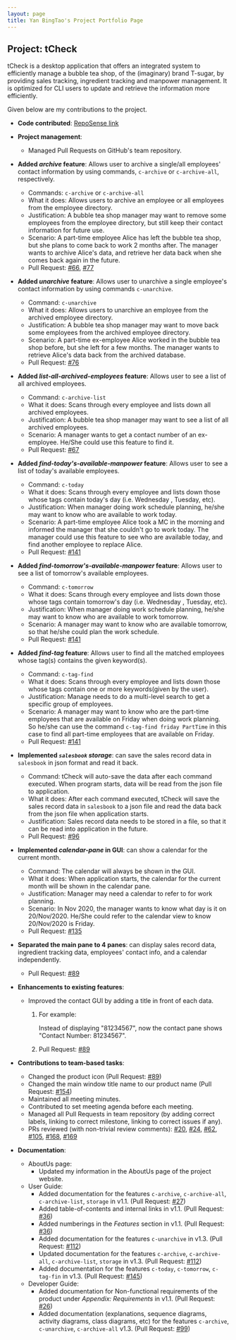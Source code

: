 ```yaml
---
layout: page
title: Yan BingTao's Project Portfolio Page
---
```


## Project: tCheck

tCheck is a desktop application that offers an integrated system to efficiently manage a bubble tea shop, of the
 (imaginary) brand T-sugar, by providing sales tracking, ingredient tracking and manpower management. It is optimized
  for CLI users to update and retrieve the information more efficiently.

Given below are my contributions to the project.
* **Code contributed**: [RepoSense link](https://nus-cs2103-ay2021s1.github.io/tp-dashboard/#breakdown=true&search=T12-2&sort=groupTitle&sortWithin=title&since=2020-08-14&timeframe=commit&mergegroup=&groupSelect=groupByRepos&checkedFileTypes=docs~functional-code~test-code~other)

* **Project management**:
  * Managed Pull Requests on GitHub's team repository.
  
* **Added _archive_ feature**: Allows user to archive a single/all employees' contact information by using
 commands, `c-archive` or `c-archive-all`, respectively.
  * Commands: `c-archive` or `c-archive-all`
  * What it does: Allows users to archive an employee or all employees from the employee directory.
  * Justification: A bubble tea shop manager may want to remove some employees from the employee directory, but still
   keep their contact information for future use.
  * Scenario: A part-time employee Alice has left the bubble tea shop, but she plans to come back to work 2 months
   after. The manager wants to archive Alice's data, and retrieve her data back when she comes back again in the future. 
  * Pull Request: [#66](https://github.com/AY2021S1-CS2103T-T12-2/tp/pull/66),
  [#77](https://github.com/AY2021S1-CS2103T-T12-2/tp/pull/77)
  
* **Added _unarchive_ feature**: Allows user to unarchive a single employee's contact information by using
 commands `c-unarchive`.
  * Command: `c-unarchive`
  * What it does: Allows users to unarchive an employee from the archived employee directory.
  * Justification: A bubble tea shop manager may want to move back some employees from the archived employee directory.
  * Scenario: A part-time ex-employee Alice worked in the bubble tea shop before, but she left for a few months.
  The manager wants to retrieve Alice's data back from the archived database. 
  * Pull Request: [#76](https://github.com/AY2021S1-CS2103T-T12-2/tp/pull/76)
  
* **Added _list-all-archived-employees_ feature**: Allows user to see a list of all archived employees.
  * Command: `c-archive-list`
  * What it does: Scans through every employee and lists down all archived employees.
  * Justification: A bubble tea shop manager may want to see a list of all archived employees.
  * Scenario: A manager wants to get a contact number of an ex-employee. He/She could use this feature to find it.
  * Pull Request: [#67](https://github.com/AY2021S1-CS2103T-T12-2/tp/pull/67)
  
* **Added _find-today's-available-manpower_ feature**: Allows user to see a list of today's available employees.
  * Command: `c-today`
  * What it does: Scans through every employee and lists down those whose tags contain today's day (i.e. Wednesday
  , Tuesday, etc).
  * Justification: When manager doing work schedule planning, he/she may want to know who are available to work today.
  * Scenario: A part-time employee Alice took a MC in the morning and informed the manager that she couldn't go to
   work today. The manager could use this feature to see who are available today, and find another employee to
   replace Alice.
  * Pull Request: [#141](https://github.com/AY2021S1-CS2103T-T12-2/tp/pull/141)
  
* **Added _find-tomorrow's-available-manpower_ feature**: Allows user to see a list of tomorrow's available employees.
  * Command: `c-tomorrow`
  * What it does: Scans through every employee and lists down those whose tags contain tomorrow's day (i.e. Wednesday
  , Tuesday, etc).
  * Justification: When manager doing work schedule planning, he/she may want to know who are available to work
   tomorrow.
  * Scenario: A manager may want to know who are available tomorrow, so that he/she could plan the work schedule.
  * Pull Request: [#141](https://github.com/AY2021S1-CS2103T-T12-2/tp/pull/141)

* **Added _find-tag_ feature**: Allows user to find all the matched employees whose tag(s) contains the given keyword(s).
  * Command: `c-tag-find`
  * What it does: Scans through every employee and lists down those whose tags contain one or more keywords(given by
   the user).
  * Justification: Manage needs to do a multi-level search to get a specific group of employees.
  * Scenario: A manager may want to know who are the part-time employees that are available on Friday when doing work
   planning. So he/she can use the command `c-tag-find friday PartTime` in this case to find all part-time employees
    that are available on Friday.  
  * Pull Request: [#141](https://github.com/AY2021S1-CS2103T-T12-2/tp/pull/141)
  
* **Implemented _`salesbook` storage_**: can save the sales record data in `salesbook` in json format and read it
 back.
  * Command: tCheck will auto-save the data after each command executed. When program starts, data will be read from
   the json file to application.
  * What it does: After each command executed, tCheck will save the sales record data in `salesbook` to a json file
   and read the data back from the json file when application starts.
  * Justification: Sales record data needs to be stored in a file, so that it can be read into application in the
   future.
  * Pull Request: [#96](https://github.com/AY2021S1-CS2103T-T12-2/tp/pull/96)
  
* **Implemented _calendar-pane_ in GUI**: can show a calendar for the current month.
  * Command: The calendar will always be shown in the GUI.
  * What it does: When application starts, the calendar for the current month will be shown in the calendar pane.
  * Justification: Manager may need a calendar to refer to for work planning.
  * Scenario: In Nov 2020, the manager wants to know what day is it on 20/Nov/2020. He/She could refer to the
   calendar view to know 20/Nov/2020 is Friday.
  * Pull Request: [#135](https://github.com/AY2021S1-CS2103T-T12-2/tp/pull/135)

* **Separated the main pane to 4 panes**: can display sales record data, ingredient tracking data,
 employees' contact info, and a calendar independently. 
  * Pull Request: [#89](https://github.com/AY2021S1-CS2103T-T12-2/tp/pull/89)

* **Enhancements to existing features**:
  * Improved the contact GUI by adding a title in front of each data.
  
    1. For example:
    
        Instead of displaying "81234567", now the contact pane shows "Contact Number: 81234567". 
        
    1. Pull Request: [#89](https://github.com/AY2021S1-CS2103T-T12-2/tp/pull/89)

* **Contributions to team-based tasks**:
    * Changed the product icon (Pull Request: [#89](https://github.com/AY2021S1-CS2103T-T12-2/tp/pull/154))
    * Changed the main window title name to our product name (Pull Request: [#154](https://github.com/AY2021S1-CS2103T-T12-2/tp/pull/89))
    * Maintained all meeting minutes.
    * Contributed to set meeting agenda before each meeting.
    * Managed all Pull Requests in team repository (by adding correct labels, linking to correct milestone, linking to
     correct issues if any).
    * PRs reviewed (with non-trivial review comments):
     [#20](https://github.com/AY2021S1-CS2103T-T12-2/tp/pull/20),
     [#24](https://github.com/AY2021S1-CS2103T-T12-2/tp/pull/24),
     [#62](https://github.com/AY2021S1-CS2103T-T12-2/tp/pull/62),
     [#105](https://github.com/AY2021S1-CS2103T-T12-2/tp/pull/105),
     [#168](https://github.com/AY2021S1-CS2103T-T12-2/tp/pull/168),
     [#169](https://github.com/AY2021S1-CS2103T-T12-2/tp/pull/169)
    
* **Documentation**:
  * AboutUs page:
    * Updated my information in the AboutUs page of the project website.
  * User Guide:
    * Added documentation for the features `c-archive`, `c-archive-all`, `c-archive-list`, `storage` in v1.1.
    (Pull Request: [#27](https://github.com/AY2021S1-CS2103T-T12-2/tp/pull/27))
    * Added table-of-contents and internal links in v1.1.
    (Pull Request: [#36](https://github.com/AY2021S1-CS2103T-T12-2/tp/pull/36))
    * Added numberings in the _Features_ section in v1.1.
    (Pull Request: [#36](https://github.com/AY2021S1-CS2103T-T12-2/tp/pull/36))
    * Added documentation for the features `c-unarchive` in v1.3.
    (Pull Request: [#112](https://github.com/AY2021S1-CS2103T-T12-2/tp/pull/112))
    * Updated documentation for the features `c-archive`, `c-archive-all`, `c-archive-list`, `storage` in v1.3.
    (Pull Request: [#112](https://github.com/AY2021S1-CS2103T-T12-2/tp/pull/112))
    * Added documentation for the features `c-today`, `c-tomorrow`, `c-tag-fin` in v1.3.
    (Pull Request: [#145](https://github.com/AY2021S1-CS2103T-T12-2/tp/pull/145))
  * Developer Guide:
    * Added documentation for Non-functional requirements of the product under _Appendix: Requirements_ in v1.1.
    (Pull Request: [#26](https://github.com/AY2021S1-CS2103T-T12-2/tp/pull/26))
    * Added documentation (explanations, sequence diagrams, activity diagrams, class diagrams, etc) for the features
    `c-archive`, `c-unarchive`, `c-archive-all` v1.3.
    (Pull Request: [#99](https://github.com/AY2021S1-CS2103T-T12-2/tp/pull/99))

